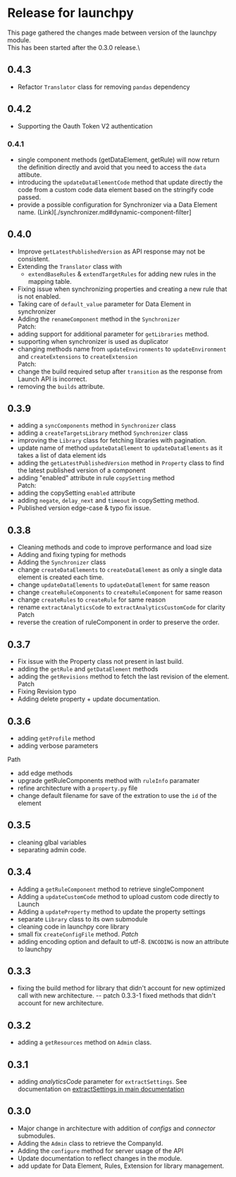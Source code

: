 # Release for launchpy

This page gathered the changes made between version of the launchpy module.\
This has been started after the 0.3.0 release.\

## 0.4.3
* Refactor `Translator` class for removing `pandas` dependency

## 0.4.2
* Supporting the Oauth Token V2 authentication

### 0.4.1
* single component methods (getDataElement, getRule) will now return the definition directly and avoid that you need to access the `data` attibute.
* introducing the `updateDataElementCode` method that update directly the code from a custom code data element based on the stringify code passed.
* provide a possible configuration for Synchronizer via a Data Element name. (Link)[./synchronizer.md#dynamic-component-filter]

## 0.4.0
* Improve `getLatestPublishedVersion` as API response may not be consistent.
* Extending the `Translator` class with 
  * `extendBaseRules` & `extendTargetRules` for adding new rules in the mapping table.
* Fixing issue when synchronizing properties and creating a new rule that is not enabled.
* Taking care of `default_value` parameter for Data Element in synchronizer
* Adding the `renameComponent` method in the `Synchronizer`\
Patch:
* adding support for additional parameter for `getLibraries` method.
* supporting when synchronizer is used as duplicator 
* changing methods name from `updateEnvironments` to `updateEnvironment` and `createExtensions` to `createExtension`\
Patch: 
* change the build required setup after `transition` as the response from Launch API is incorrect.
* removing the `builds` attribute.

## 0.3.9

* adding a `syncComponents` method in `Synchronizer` class
* adding a `createTargetsLibrary` method `Synchronizer` class
* improving the `Library` class for fetching libraries with pagination.
* update name of method `updateDataElement` to `updateDataElements` as it takes a list of data element ids
* adding the `getLatestPublishedVersion` method in `Property` class to find the latest published version of a component
* adding "enabled" attribute in rule `copySetting` method\
Patch:
* adding the copySetting `enabled` attribute 
* adding `negate`, `delay_next` and `timeout` in copySetting method.
* Published version edge-case & typo fix issue.

## 0.3.8

* Cleaning methods and code to improve performance and load size
* Adding and fixing typing for methods
* Adding the `Synchronizer` class
* change `createDataElements` to `createDataElement` as only a single data element is created each time.
* change `updateDataElements` to `updateDataElement` for same reason
* change `createRuleComponents` to `createRuleComponent` for same reason
* change `createRules` to `createRule` for same reason
* rename `extractAnalyticsCode` to `extractAnalyticsCustomCode` for clarity\
Patch
* reverse the creation of ruleComponent in order to preserve the order.

## 0.3.7
* Fix issue with the Property class not present in last build.
* adding the `getRule` and `getDataElement` methods
* adding the `getRevisions` method to fetch the last revision of the element.\
Patch
* Fixing Revision typo
* Adding delete property + update documentation.

## 0.3.6

* adding `getProfile` method
* adding verbose parameters

Path

* add edge methods
* upgrade getRuleComponents method with `ruleInfo` paramater
* refine architecture with a `property.py` file
* change default filename for save of the extration to use the `id` of the element

## 0.3.5

* cleaning glbal variables
* separating admin code.

## 0.3.4

* Adding a `getRuleComponent` method to retrieve singleComponent
* Adding a `updateCustomCode` method to upload custom code directly to Launch
* Adding a `updateProperty` method to update the property settings
* separate `Library` class to its own submodule
* cleaning code in launchpy core library
* small fix `createConfigFile` method.
*Patch*
* adding encoding option and default to utf-8. `ENCODING` is now an attribute to launchpy 

## 0.3.3

* fixing the build method for library that didn't account for new optimized call with new architecture.
-- patch 0.3.3-1
fixed methods that didn't account for new architecture.

## 0.3.2

* adding a `getResources` method on `Admin` class.

## 0.3.1

* adding *analyticsCode* parameter for `extractSettings`. See documentation on [extractSettings in main documentation](main.md)

## 0.3.0

* Major change in architecture with addition of *configs* and *connector* submodules.
* Adding the `Admin` class to retrieve the CompanyId.
* Adding the `configure` method for server usage of the API
* Update documentation to reflect changes in the module.
* add update for Data Element, Rules, Extension for library management.
